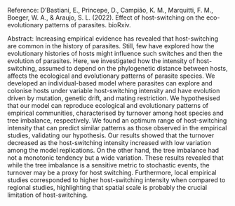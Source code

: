 Reference: D’Bastiani, E., Princepe, D., Campião, K. M., Marquitti, F. M., Boeger, W. A., & Araujo, S. L. (2022). Effect of host-switching on the eco-evolutionary patterns of parasites. bioRxiv.

Abstract: Increasing empirical evidence has revealed that host-switching are common in the history of parasites. Still, few have explored how the evolutionary histories of hosts might influence such switches and then the evolution of parasites. Here, we investigated how the intensity of host-switching, assumed to depend on the phylogenetic distance between hosts, affects the ecological and evolutionary patterns of parasite species. We developed an individual-based model where parasites can explore and colonise hosts under variable host-switching intensity and have evolution driven by mutation, genetic drift, and mating restriction. We hypothesised that our model can reproduce ecological and evolutionary patterns of empirical communities, characterised by turnover among host species and tree imbalance, respectively. We found an optimum range of host-switching intensity that can predict similar patterns as those observed in the empirical studies, validating our hypothesis. Our results showed that the turnover decreased as the host-switching intensity increased with low variation among the model replications. On the other hand, the tree imbalance had not a monotonic tendency but a wide variation. These results revealed that while the tree imbalance is a sensitive metric to stochastic events, the turnover may be a proxy for host switching. Furthermore, local empirical studies corresponded to higher host-switching intensity when compared to regional studies, highlighting that spatial scale is probably the crucial limitation of host-switching.
